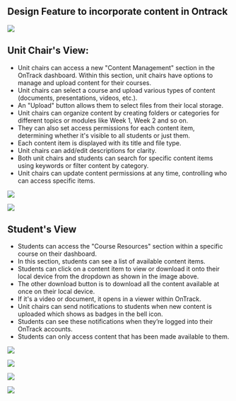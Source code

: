 ﻿## Design Feature to incorporate content in Ontrack

![](1.png)

## Unit Chair's View:

- Unit chairs can access a new "Content Management" section in the OnTrack dashboard. Within this
  section, unit chairs have options to manage and upload content for their courses.
- Unit chairs can select a course and upload various types of content (documents, presentations,
  videos, etc.).
- An "Upload" button allows them to select files from their local storage.
- Unit chairs can organize content by creating folders or categories for different topics or modules
  like Week 1, Week 2 and so on.
- They can also set access permissions for each content item, determining whether it's visible to
  all students or just them.
- Each content item is displayed with its title and file type.
- Unit chairs can add/edit descriptions for clarity.
- Both unit chairs and students can search for specific content items using keywords or filter
  content by category.
- Unit chairs can update content permissions at any time, controlling who can access specific items.

![](2.png)

![](3.png)

## Student's View

- Students can access the "Course Resources" section within a specific course on their dashboard.
- In this section, students can see a list of available content items.
- Students can click on a content item to view or download it onto their local device from the
  dropdown as shown in the image above.
- The other download button is to download all the content available at once on their local device.
- If it's a video or document, it opens in a viewer within OnTrack.
- Unit chairs can send notifications to students when new content is uploaded which shows as badges
  in the bell icon.
- Students can see these notifications when they’re logged into their OnTrack accounts.
- Students can only access content that has been made available to them.

![](4.png)

![](5.png)

![](6.png)

![](7.png)
